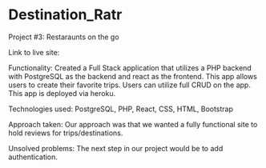 # Destination_Ratr

Project #3: Restaraunts on the go

Link to live site: 

Functionality: Created a Full Stack application that utilizes a PHP backend with PostgreSQL as the backend and react as the frontend. This app allows users to create their favorite trips. Users can utilize full CRUD on the app. This app is deployed via heroku. 

Technologies used: PostgreSQL, PHP, React, CSS, HTML, Bootstrap

Approach taken: Our approach was that we wanted a fully functional site to hold reviews for trips/destinations. 

Unsolved problems: The next step in our project would be to add authentication.
